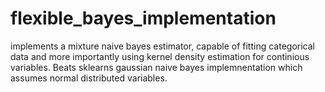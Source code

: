 # flexible_bayes_implementation

implements a mixture naive bayes estimator, capable of fitting categorical data and more importantly using kernel density estimation for continious variables. Beats sklearns gaussian naive bayes implemnentation which assumes normal distributed variables.
